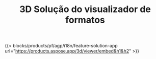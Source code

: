 ﻿---
title: 3D Solução do visualizador de formatos 
weight: 7730
url: /pt/viewer
limit: 
description: Visualizando 3D arquivos de qualquer dispositivo
---
{{< blocks/products/pf/agp/i18n/feature-solution-app url="https://products.aspose.app/3d/viewer/embed&h1&h2" >}} 
